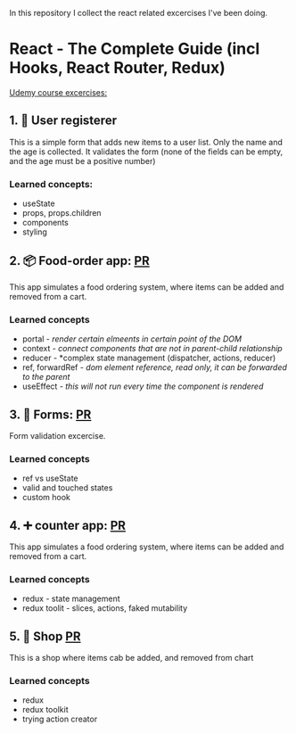 In this repository I collect the react related excercises I've been doing.

# React - The Complete Guide (incl Hooks, React Router, Redux)
[Udemy course excercises:](https://www.udemy.com/course/react-the-complete-guide-incl-redux/)
## 1. :construction_worker: User registerer
This is a simple form that adds new items to a user list. Only the name and the age is collected. It validates the form (none of the fields can be empty, and the age must be a positive number)
### Learned concepts:
* useState
* props, props.children
* components
* styling

## 2. :package: Food-order app: [PR](https://github.com/zsofiath/react-excercises/pull/2)
This app simulates a food ordering system, where items can be added and removed from a cart.
### Learned concepts
* portal - *render certain elmeents in certain point of the DOM*
* context - *connect components that are not in parent-child relationship*
* reducer - *complex state management (dispatcher, actions, reducer)
* ref, forwardRef - *dom element reference, read only, it can be forwarded to the parent*
* useEffect - *this will not run every time the component is rendered*

## 3. 📝 Forms: [PR](https://github.com/zsofiath/react-excercises/pull/3)
Form validation excercise.
### Learned concepts
* ref vs useState
* valid and touched states
* custom hook

## 4. :heavy_plus_sign: counter app: [PR](https://github.com/zsofiath/react-excercises/pull/3)
This app simulates a food ordering system, where items can be added and removed from a cart.
### Learned concepts
* redux - state management
* redux toolit - slices, actions, faked mutability

## 5. :bento: Shop [PR](https://github.com/zsofiath/react-excercises/pull/5)
This is a shop where items cab be added, and removed from chart
### Learned concepts
* redux
* redux toolkit
* trying action creator
